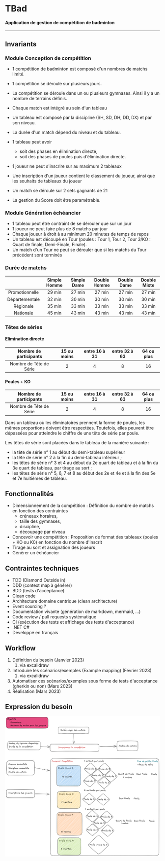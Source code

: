 # TBad
#### Application de gestion de compétition de badminton

---

## Invariants
### Module Conception de compétition
- 1 compétition de badminton est composé d'un nombres de matchs limité. 
- 1 compétition se déroule sur plusieurs jours.
- La compétition se déroule dans un ou plusieurs gymnases. Ainsi il y a un nombre de terrains définis.


- Chaque match est intégré au sein d'un tableau
- Un tableau est composé par la discipline (SH, SD, DH, DD, DX) et par son niveau.
- La durée d'un match dépend du niveau et du tableau.
- 1 tableau peut avoir 
  - soit des phases en élimination directe, 
  - soit des phases de poules puis d'élimination directe.


- 1 joueur ne peut s'inscrire sur au maximum 2 tableaux
- Une inscription d'un joueur contient le classement du joueur, ainsi que les souhaits de tableaux du joueur


- Un match se déroule sur 2 sets gagnants de 21
- La gestion du Score doit être paramétrable.

### Module Génération échéancier
- 1 tableau peut être contraint de se dérouler que sur un jour
- 1 joueur ne peut faire plus de 8 matchs par jour
- Chaque joueur à droit à au minimum 20 minutes de temps de repos
- Un tableau est découpé en Tour (poules : Tour 1, Tour 2, Tour 3/KO : Quart de finale, Demi-Finale, Finale).
- Un match d'un Tour ne peut se dérouler que si les matchs du Tour précédent sont terminés

### Durée de matchs
|                | Simple Homme | Simple Dame | Double Homme | Double Dame | Double Mixte |
|:--------------:|:------------:|:-----------:|:------------:|:-----------:|:------------:|
| Promotionnelle |    29 min    |   27 min    |    27 min    |   27 min    |    27 min    |
| Départementale |    32 min    |   30 min    |    30 min    |   30 min    |    30 min    |
|   Régionale    |    35 min    |   33 min    |    33 min    |   33 min    |    33 min    |
|   Nationale    |    45 min    |   43 min    |    43 min    |   43 min    |    43 min    |


### Têtes de séries
#### Elimination directe
| Nombre de participants  | 15 ou moins | entre 16 à 31 | entre 32 à 63 | 64 ou plus |
|:-----------------------:|:-----------:|:-------------:|:-------------:|:----------:|
| Nombre de Tête de Série |      2      |       4       |       8       |     16     |

#### Poules + KO
| Nombre de participants  | 15 ou moins | entre 16 à 31 | entre 32 à 63 | 64 ou plus |
|:-----------------------:|:-----------:|:-------------:|:-------------:|:----------:|
| Nombre de Tête de Série |      2      |       4       |       8       |     16     |

Dans un tableau où les éliminatoires prennent la forme de poules, les mêmes proportions doivent
être respectées. Toutefois, elles peuvent être dépassées pour atteindre le chiffre de une tête de
série par poule.

Les têtes de série sont placées dans le tableau de la manière suivante :
- la tête de série n° 1 au début du demi-tableau supérieur
- la tête de série n° 2 à la fin du demi-tableau inférieur ;
- les têtes de série n° 3 et 4 au début du 2e quart de tableau et à la fin du 3e quart de tableau,
par tirage au sort ;
- les têtes de série n° 5, 6, 7 et 8 au début des 2e et 4e et à la fin des 5e et 7e huitièmes de
tableau.


## Fonctionnalités
- Dimensionnement de la compétition : Définition du nombre de matchs en fonction des contraintes 
  - créneaux horaires, 
  - taille des gymnases, 
  - discipline, 
  - découpage par niveau
- Concevoir une compétition : Proposition de format des tableaux (poules + KO ou K0) en fonction du nombre d'inscrit
- Tirage au sort et assignation des joueurs
- Générer un échéancier

## Contraintes techniques
- TDD (Diamond Outside in)
- DDD (context map à générer)
- BDD (tests d'acceptance)
- Clean code
- Architecture domaine centrique (clean architecture)
- Event sourcing ?
- Documentation vivante (génération de markdown, mermaid, ...)
- Code review / pull requests systématique
- CI (exécution des tests et affichage des tests d'acceptance)
- .NET C#
- Développé en français

## Workflow
1. Définition du besoin (Janvier 2023)
   1. via excalidraw
2. Introduire les scénarios/exemples (Example mapping) (Février 2023)
   1. via excalidraw
3. Automatiser ces scénarios/exemples sous forme de tests d'acceptance (gherkin ou non) (Mars 2023)
4. Réalisation (Mars 2023)


## Expression du besoin
![Conception de compétition](1_Definition_du_besoin/Expression_du_besoin.png)